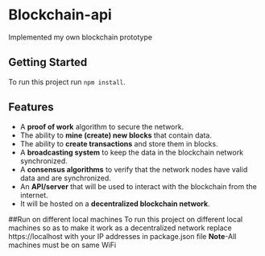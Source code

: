 # Blockchain-api
Implemented my own blockchain prototype

## Getting Started
To run this project run `npm install`.

## Features
- A **proof of work** algorithm to secure the network.
- The ability to **mine (create) new blocks** that contain data.
- The ability to **create transactions** and store them in blocks.
- A **broadcasting system** to keep the data in the blockchain network synchronized.
- A **consensus algorithms** to verify that the network nodes have valid data and are synchronized.
- An **API/server** that will be used to interact with the blockchain from the internet.
- It will be hosted on a **decentralized blockchain network**.

##Run on different local machines
To run this project on different local machines so as to make it work as a
decentralized network replace https://localhost with your IP addresses in package.json file
**Note**-All machines must be on same WiFi
